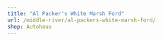 ```yaml
---
title: "Al Packer's White Marsh Ford"
url: /middle-river/al-packers-white-marsh-ford/
shop: Autohaus
---
```

